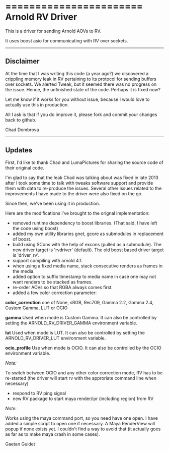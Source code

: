 =======================
Arnold RV Driver
=======================

This is a driver for sending Arnold AOVs to RV.

It uses boost asio for communicating with RV over sockets.

-----------------------
Disclaimer
-----------------------

At the time that I was writing this code (a year ago?) we discovered a crippling memory leak in RV
pertaining to its protocol for sending buffers over sockets.  We alerted Tweak, but it seemed there
was no progress on the issue. Hence, the unfinished state of the code. Perhaps it is fixed now?

Let me know if it works for you without issue, because I would love to actually use this in production.

All I ask is that if you do improve it, please fork and commit your changes back to github.


Chad Dombrova

-----------------------
Updates
-----------------------

First, I'd like to thank Chad and LumaPictures for sharing the source code of their original code.

I'm glad to say that the leak Chad was talking about was fixed in late 2013 after I took some time to talk with tweaks software support and provide them with data to re-produce the issues. Several other issues related to the improvements I have made to the driver were also fixed on the go.

Since then, we've been using it in production.

Here are the modifications I've brought to the orignal implementation:
- removed runtime dependency to boost libraries. (That said, I have left the code using boost)
- added my own utility libraries gnet, gcore as submodules in replacement of boost.
- build using SCons with the help of excons (pulled as a submodule).
  The new driver target is 'rvdriver' (default). The old boost based driver target is 'driver_rv'.
- support compiling with arnold 4.1.
- when using a fixed media name, stack consecutive renders as frames in the media.
- added option to suffix timestamp to media name in case one may not want renders to be stacked as frames.
- re-order AOVs so that RGBA always comes first.
- added a few color correction parameter:

**color_correction** one of None, sRGB, Rec709, Gamma 2.2, Gamma 2.4, Custom Gamma, LUT or OCIO

**gamma** Used when mode is Custom Gamma. It can also be controlled by setting the ARNOLD_RV_DRIVER_GAMMA environment variable.

**lut** Used when mode is LUT. It can also be controlled by setting the ARNOLD_RV_DRIVER_LUT environment variable.

**ocio_profile** Use when mode is OCIO. It can also be controlled by the OCIO environment variable.

*Note:*

To switch between OCIO and any other color correction mode, RV has to be re-started 
(the driver will start rv with the approriate command line when necessary)

- respond to RV ping signal
- new RV package to start maya render/ipr (including region) from RV

*Note:*

Works using the maya command port, so you need have one open.
I have added a simple script to open one if necessary. 
A Maya RenderView will popup if none exists yet.
I couldn't find a way to avoid that (it actually goes as far as to make maya crash in some cases).

Gaetan Guidet
